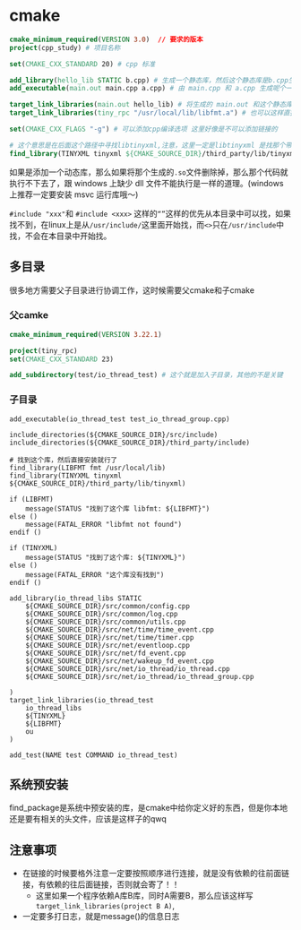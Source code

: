 # cmake

```cmake
cmake_minimum_required(VERSION 3.0)  // 要求的版本
project(cpp_study) # 项目名称

set(CMAKE_CXX_STANDARD 20) # cpp 标准

add_library(hello_lib STATIC b.cpp) # 生成一个静态库，然后这个静态库是b.cpp生成的，其实就是.o文件
add_executable(main.out main.cpp a.cpp) # 由 main.cpp 和 a.cpp 生成呢个一个main.out文件

target_link_libraries(main.out hello_lib) # 将生成的 main.out 和这个静态库进行链接
target_link_libraries(tiny_rpc "/usr/local/lib/libfmt.a") # 也可以这样直接链接 libfmt.a

set(CMAKE_CXX_FLAGS "-g") # 可以添加cpp编译选项 这里好像是不可以添加链接的

# 这个意思是在后面这个路径中寻找libtinyxml,注意，这里一定是libtinyxml 是找那个带lib的
find_library(TINYXML tinyxml ${CMAKE_SOURCE_DIR}/third_party/lib/tinyxml)

```

如果是添加一个动态库，那么如果将那个生成的`.so`文件删除掉，那么那个代码就执行不下去了，跟 windows 上缺少
dll 文件不能执行是一样的道理。(windows 上推荐一定要安装 msvc 运行库哦～)

`#include "xxx"`和 `#include <xxx>` 这样的`“”`这样的优先从本目录中可以找，如果找不到，在linux上是从`/usr/include/`这里面开始找，而`<>`只在`/usr/include`中找，不会在本目录中开始找。

## 多目录

很多地方需要父子目录进行协调工作，这时候需要父cmake和子cmake

### 父camke

```cmake
cmake_minimum_required(VERSION 3.22.1)

project(tiny_rpc)
set(CMAKE_CXX_STANDARD 23)

add_subdirectory(test/io_thread_test) # 这个就是加入子目录，其他的不是关键
```

### 子目录

```camke
add_executable(io_thread_test test_io_thread_group.cpp)

include_directories(${CMAKE_SOURCE_DIR}/src/include)
include_directories(${CMAKE_SOURCE_DIR}/third_party/include)

# 找到这个库，然后直接安装就行了
find_library(LIBFMT fmt /usr/local/lib)
find_library(TINYXML tinyxml ${CMAKE_SOURCE_DIR}/third_party/lib/tinyxml)

if (LIBFMT)
    message(STATUS "找到了这个库 libfmt: ${LIBFMT}")
else ()
    message(FATAL_ERROR "libfmt not found")
endif ()

if (TINYXML)
    message(STATUS "找到了这个库: ${TINYXML}")
else ()
    message(FATAL_ERROR "这个库没有找到")
endif ()

add_library(io_thread_libs STATIC
    ${CMAKE_SOURCE_DIR}/src/common/config.cpp
    ${CMAKE_SOURCE_DIR}/src/common/log.cpp
    ${CMAKE_SOURCE_DIR}/src/common/utils.cpp
    ${CMAKE_SOURCE_DIR}/src/net/time/time_event.cpp
    ${CMAKE_SOURCE_DIR}/src/net/time/timer.cpp
    ${CMAKE_SOURCE_DIR}/src/net/eventloop.cpp
    ${CMAKE_SOURCE_DIR}/src/net/fd_event.cpp
    ${CMAKE_SOURCE_DIR}/src/net/wakeup_fd_event.cpp
    ${CMAKE_SOURCE_DIR}/src/net/io_thread/io_thread.cpp
    ${CMAKE_SOURCE_DIR}/src/net/io_thread/io_thread_group.cpp
    
)
target_link_libraries(io_thread_test    
    io_thread_libs
    ${TINYXML}
    ${LIBFMT}
    ou 
)

add_test(NAME test COMMAND io_thread_test)
```
## 系统预安装

find_package是系统中预安装的库，是cmake中给你定义好的东西，但是你本地还是要有相关的头文件，应该是这样子的qwq

## 注意事项

- 在链接的时候要格外注意一定要按照顺序进行连接，就是没有依赖的往前面链接，有依赖的往后面链接，否则就会寄了！！
  - 这里如果一个程序依赖A库B库，同时A需要B，那么应该这样写`target_link_libraries(project B A)`,
- 一定要多打日志，就是message()的信息日志
